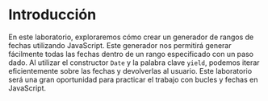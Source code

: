 # Introducción

En este laboratorio, exploraremos cómo crear un generador de rangos de fechas utilizando JavaScript. Este generador nos permitirá generar fácilmente todas las fechas dentro de un rango especificado con un paso dado. Al utilizar el constructor `Date` y la palabra clave `yield`, podemos iterar eficientemente sobre las fechas y devolverlas al usuario. Este laboratorio será una gran oportunidad para practicar el trabajo con bucles y fechas en JavaScript.
